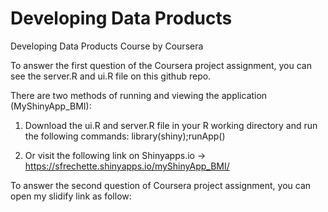 Developing Data Products
===========================================

Developing Data Products Course by Coursera

To answer the first question of the Coursera project assignment, you can see the server.R and ui.R file on this github repo.

There are two methods of running and viewing the application (MyShinyApp_BMI):

1. Download the ui.R and server.R file in your R working directory and run the following commands:
      library(shiny);runApp()

2. Or visit the following link on Shinyapps.io -> https://sfrechette.shinyapps.io/myShinyApp_BMI/

To answer the second question of Coursera project assignment, you can open my slidify link as follow:
